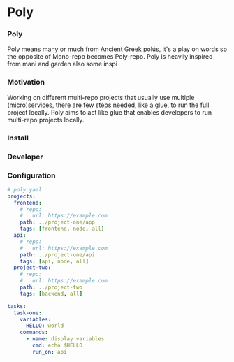 # Poly

### Poly
Poly means many or much from Ancient Greek polús, it's a play on words so the opposite of Mono-repo becomes Poly-repo.
Poly is heavily inspired from mani and garden
also some inspi

### Motivation
Working on different multi-repo projects that usually use multiple (micro)services, 
there are few steps needed, like a glue, to run the full project locally.
Poly aims to act like glue that enables developers to run multi-repo projects locally.

### Install

### Developer

### Configuration

```yaml
# poly.yaml
projects:
  frontend:
    # repo: 
    #   url: https://example.com
    path: ../project-one/app
    tags: [frontend, node, all]
  api:
    # repo: 
    #   url: https://example.com
    path: ../project-one/api
    tags: [api, node, all]
  project-two:
    # repo: 
    #   url: https://example.com
    path: ../project-two
    tags: [backend, all]

tasks:
  task-one:
    variables:
      HELLO: world
    commands:
      - name: display variables
        cmd: echo $HELLO
        run_on: api

```
